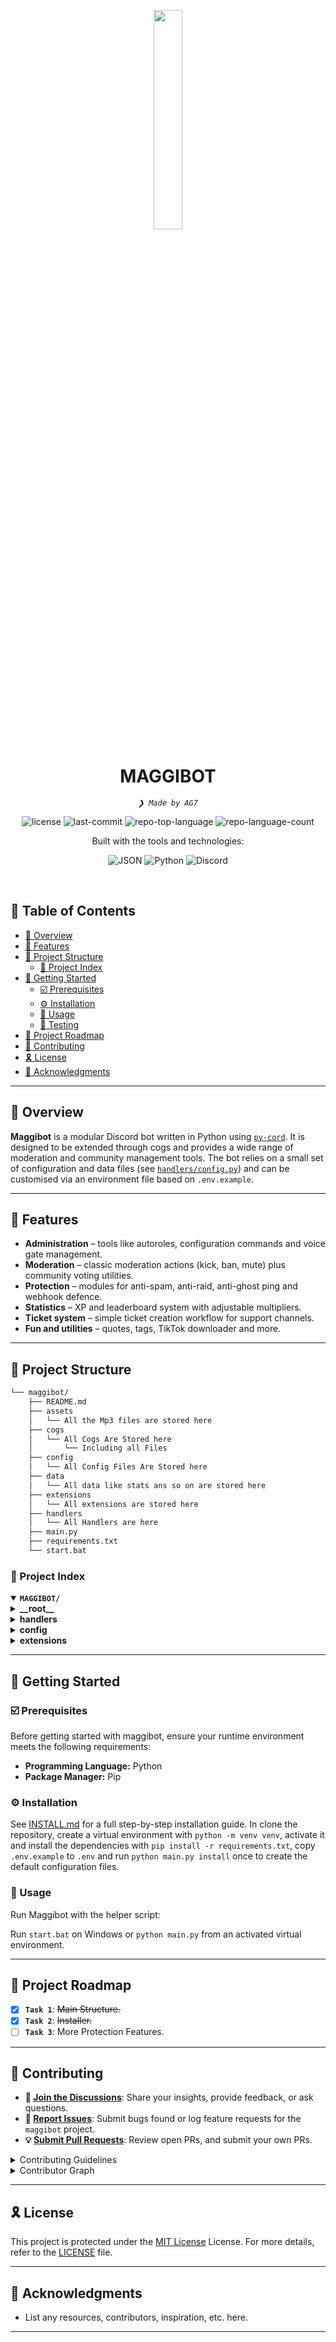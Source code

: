 <p align="center">
    <img src="https://img.icons8.com/external-tal-revivo-regular-tal-revivo/96/external-readme-is-a-easy-to-build-a-developer-hub-that-adapts-to-the-user-logo-regular-tal-revivo.png" align="center" width="30%">
</p>
<p align="center"><h1 align="center">MAGGIBOT</h1></p>
<p align="center">
	<em><code>❯ Made by AG7</code></em>
</p>
<p align="center">
	<img src="https://img.shields.io/github/license/ag7dev/maggibot?style=flat&logo=opensourceinitiative&logoColor=white&color=ff00e0" alt="license">
	<img src="https://img.shields.io/github/last-commit/ag7dev/maggibot?style=flat&logo=git&logoColor=white&color=ff00e0" alt="last-commit">
	<img src="https://img.shields.io/github/languages/top/ag7dev/maggibot?style=flat&color=ff00e0" alt="repo-top-language">
	<img src="https://img.shields.io/github/languages/count/ag7dev/maggibot?style=flat&color=ff00e0" alt="repo-language-count">
</p>
<p align="center">Built with the tools and technologies:</p>
<p align="center">
	<img src="https://img.shields.io/badge/JSON-000000.svg?style=flat&logo=JSON&logoColor=white" alt="JSON">
	<img src="https://img.shields.io/badge/Python-3776AB.svg?style=flat&logo=Python&logoColor=white" alt="Python">
	<img src="https://img.shields.io/badge/Discord-5865F2.svg?style=flat&logo=Discord&logoColor=white" alt="Discord">
</p>
<br>

## 🔗 Table of Contents

- [📍 Overview](#-overview)
- [👾 Features](#-features)
- [📁 Project Structure](#-project-structure)
  - [📂 Project Index](#-project-index)
- [🚀 Getting Started](#-getting-started)
  - [☑️ Prerequisites](#-prerequisites)
  - [⚙️ Installation](#-installation)
  - [🤖 Usage](#🤖-usage)
  - [🧪 Testing](#🧪-testing)
- [📌 Project Roadmap](#-project-roadmap)
- [🔰 Contributing](#-contributing)
- [🎗 License](#-license)
- [🙌 Acknowledgments](#-acknowledgments)

---

## 📍 Overview

**Maggibot** is a modular Discord bot written in Python using
[`py-cord`](https://github.com/Pycord-Development/pycord). It is designed to be
extended through cogs and provides a wide range of moderation and community
management tools. The bot relies on a small set of configuration and data files
(see [`handlers/config.py`](handlers/config.py)) and can be customised via an
environment file based on `.env.example`.

---

## 👾 Features

- **Administration** – tools like autoroles, configuration commands and voice
  gate management.
- **Moderation** – classic moderation actions (kick, ban, mute) plus community
  voting utilities.
- **Protection** – modules for anti-spam, anti-raid, anti-ghost ping and webhook
  defence.
- **Statistics** – XP and leaderboard system with adjustable multipliers.
- **Ticket system** – simple ticket creation workflow for support channels.
- **Fun and utilities** – quotes, tags, TikTok downloader and more.

---

## 📁 Project Structure

```sh
└── maggibot/
    ├── README.md
    ├── assets
    │   └── All the Mp3 files are stored here
    ├── cogs
    │   └── All Cogs Are Stored here
    │       └── Including all Files
    ├── config
    │   └── All Config Files Are Stored here
    ├── data
    │   └── All data like stats ans so on are stored here
    ├── extensions
    │   └── All extensions are stored here
    ├── handlers
    │   └── All Handlers are here
    ├── main.py
    ├── requirements.txt
    └── start.bat
```


### 📂 Project Index
<details open>
	<summary><b><code>MAGGIBOT/</code></b></summary>
	<details> <!-- __root__ Submodule -->
		<summary><b>__root__</b></summary>
		<blockquote>
			<table>
			<tr>
				<td><b><a href='https://github.com/ag7dev/maggibot/blob/master/main.py'>main.py</a></b></td>
				<td><code>❯ Main entry point of the bot.</code></td>
			</tr>
			<tr>
				<td><b><a href='https://github.com/ag7dev/maggibot/blob/master/requirements.txt'>requirements.txt</a></b></td>
				<td><code>❯ Required packages for the bot.</code></td>
			</tr>
			<tr>
				<td><b><a href='https://github.com/ag7dev/maggibot/blob/master/start.bat'>start.bat</a></b></td>
				<td><code>❯ Bat file to start the bot.</code></td>
			</tr>
			</table>
		</blockquote>
	</details>
	<details> <!-- handlers Submodule -->
		<summary><b>handlers</b></summary>
		<blockquote>
			<table>
			<tr>
				<td><b><a href='https://github.com/ag7dev/maggibot/blob/master/handlers/debug.py'>debug.py</a></b></td>
				<td><code>❯ Debug Handler</code></td>
			</tr>
			<tr>
				<td><b><a href='https://github.com/ag7dev/maggibot/blob/master/handlers/config.py'>config.py</a></b></td>
				<td><code>❯ Handler for config</code></td>
			</tr>
			<tr>
				<td><b><a href='https://github.com/ag7dev/maggibot/blob/master/handlers/env.py'>env.py</a></b></td>
				<td><code>❯ env handler</code></td>
			</tr>
			</table>
		</blockquote>
	</details>
	<details> <!-- config Submodule -->
		<summary><b>config</b></summary>
		<blockquote>
			<table>
			<tr>
				<td><b><a href='https://github.com/ag7dev/maggibot/blob/master/config/voicegateconfig.json'>voicegateconfig.json</a></b></td>
				<td><code>❯ Voicegate config</code></td>
			</tr>
			<tr>
				<td><b><a href='https://github.com/ag7dev/maggibot/blob/master/config/serverconfig.json'>serverconfig.json</a></b></td>
				<td><code>❯ Serverconfig</code></td>
			</tr>
			<tr>
				<td><b><a href='https://github.com/ag7dev/maggibot/blob/master/config/lockdown.json'>lockdown.json</a></b></td>
				<td><code>❯ Lockdown config</code></td>
			</tr>
			</table>
		</blockquote>
	</details>
	<details> <!-- extensions Submodule -->
		<summary><b>extensions</b></summary>
		<blockquote>
			<table>
			<tr>
				<td><b><a href='https://github.com/ag7dev/maggibot/blob/master/extensions/modextensions.py'>modextensions.py</a></b></td>
				<td><code>❯ Mod extensions</code></td>
			</tr>
			<tr>
				<td><b><a href='https://github.com/ag7dev/maggibot/blob/master/extensions/statsextension.py'>statsextension.py</a></b></td>
				<td><code>❯ Stats extension</code></td>
			</tr>
			</table>
		</blockquote>
	</details>
</details>

---
## 🚀 Getting Started

### ☑️ Prerequisites

Before getting started with maggibot, ensure your runtime environment meets the following requirements:

- **Programming Language:** Python
- **Package Manager:** Pip


### ⚙️ Installation

See [INSTALL.md](INSTALL.md) for a full step-by-step installation guide. In
clone the repository, create a virtual environment with `python -m venv venv`, activate it and install the dependencies with `pip install -r requirements.txt`, copy `.env.example` to `.env` and run `python main.py install` once to create the default configuration files.



### 🤖 Usage
Run Maggibot with the helper script:

Run `start.bat` on Windows or `python main.py` from an activated virtual environment.

---
## 📌 Project Roadmap

- [X] **`Task 1`**: <strike>Main Structure.</strike>
- [X] **`Task 2`**: <strike>Installer.</strike>
- [ ] **`Task 3`**: More Protection Features.

---

## 🔰 Contributing

- **💬 [Join the Discussions](https://github.com/ag7dev/maggibot/discussions)**: Share your insights, provide feedback, or ask questions.
- **🐛 [Report Issues](https://github.com/ag7dev/maggibot/issues)**: Submit bugs found or log feature requests for the `maggibot` project.
- **💡 [Submit Pull Requests](https://github.com/ag7dev/maggibot/blob/main/CONTRIBUTING.md)**: Review open PRs, and submit your own PRs.

<details closed>
<summary>Contributing Guidelines</summary>

1. **Fork the Repository**: Start by forking the project repository to your github account.
2. **Clone Locally**: Clone the forked repository to your local machine using a git client.
   ```sh
   git clone https://github.com/ag7dev/maggibot
   ```
3. **Create a New Branch**: Always work on a new branch, giving it a descriptive name.
   ```sh
   git checkout -b new-feature-x
   ```
4. **Make Your Changes**: Develop and test your changes locally.
5. **Commit Your Changes**: Commit with a clear message describing your updates.
   ```sh
   git commit -m 'Implemented new feature x.'
   ```
6. **Push to github**: Push the changes to your forked repository.
   ```sh
   git push origin new-feature-x
   ```
7. **Submit a Pull Request**: Create a PR against the original project repository. Clearly describe the changes and their motivations.
8. **Review**: Once your PR is reviewed and approved, it will be merged into the main branch. Congratulations on your contribution!
</details>

<details closed>
<summary>Contributor Graph</summary>
<br>
<p align="left">
   <a href="https://github.com{/ag7dev/maggibot/}graphs/contributors">
      <img src="https://contrib.rocks/image?repo=ag7dev/maggibot">
   </a>
</p>
</details>

---

## 🎗 License

This project is protected under the [MIT License](https://choosealicense.com/licenses) License. For more details, refer to the [LICENSE](https://choosealicense.com/licenses/) file.

---

## 🙌 Acknowledgments

- List any resources, contributors, inspiration, etc. here.

---

